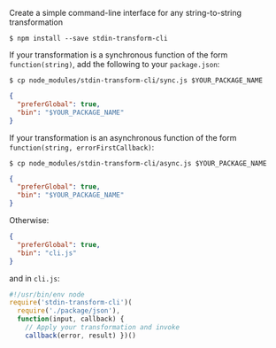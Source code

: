 Create a simple command-line interface for any string-to-string transformation

```shellsession
$ npm install --save stdin-transform-cli
```

If your transformation is a synchronous function of the form `function(string)`, add the following to your `package.json`:

```shellsession
$ cp node_modules/stdin-transform-cli/sync.js $YOUR_PACKAGE_NAME
```

```json
{
  "preferGlobal": true,
  "bin": "$YOUR_PACKAGE_NAME"
}
```

If your transformation is an asynchronous function of the form `function(string, errorFirstCallback)`:

```shellsession
$ cp node_modules/stdin-transform-cli/async.js $YOUR_PACKAGE_NAME
```

```json
{
  "preferGlobal": true,
  "bin": "$YOUR_PACKAGE_NAME"
}
```

Otherwise:

```json
{
  "preferGlobal": true,
  "bin": "cli.js"
}
```

and in `cli.js`:

```javascript
#!/usr/bin/env node
require('stdin-transform-cli')(
  require('./package/json'),
  function(input, callback) {
    // Apply your transformation and invoke
    callback(error, result) })()
```
